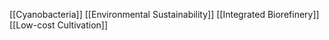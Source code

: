 [[Cyanobacteria]]
[[Environmental Sustainability]]
[[Integrated Biorefinery]]
[[Low-cost Cultivation]]

